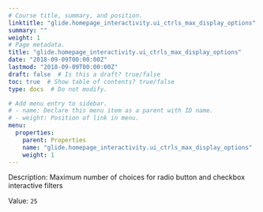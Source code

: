 ```yaml
---
# Course title, summary, and position.
linktitle: "glide.homepage_interactivity.ui_ctrls_max_display_options"
summary: ""
weight: 1
# Page metadata.
title: "glide.homepage_interactivity.ui_ctrls_max_display_options"
date: "2018-09-09T00:00:00Z"
lastmod: "2018-09-09T00:00:00Z"
draft: false  # Is this a draft? true/false
toc: true  # Show table of contents? true/false
type: docs  # Do not modify.

# Add menu entry to sidebar.
# - name: Declare this menu item as a parent with ID name.
# - weight: Position of link in menu.
menu:
  properties:
    parent: Properties
    name: "glide.homepage_interactivity.ui_ctrls_max_display_options"
    weight: 1
---
```


Description: Maximum number of choices for radio button and checkbox interactive filters


Value: `25`